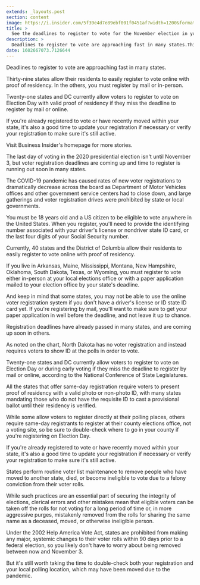 ```yaml
--- 
extends: _layouts.post 
section: content 
image: https://i.insider.com/5f39e4d7e89ebf001f0451af?width=1200&format=jpeg 
title: > 
  See the deadlines to register to vote for the November election in your state 
description: > 
  Deadlines to register to vote are approaching fast in many states.Thirty-nine states allow their residents to easily register to vote online with proof of residency.Twenty-one states and DC currently allow voters to register to vote on Election Day with valid proof of residency if they miss the deadline to register by mail or online.Currently, 40 states and the District of Columbia allow their residents to easily register to vote online with proof of residency.Twenty-one states and DC currently allow voters to register to vote on Election Day or during early voting if they miss the deadline to register by mail or online, according to the National Conference of State Legislatures. 
date: 1602667073.7126644 
--- 
```

Deadlines to register to vote are approaching fast in many states.

Thirty-nine states allow their residents to easily register to vote online with proof of residency. In the others, you must register by mail or in-person.

Twenty-one states and DC currently allow voters to register to vote on Election Day with valid proof of residency if they miss the deadline to register by mail or online.

If you're already registered to vote or have recently moved within your state, it's also a good time to update your registration if necessary or verify your registration to make sure it's still active.

Visit Business Insider's homepage for more stories.

The last day of voting in the 2020 presidential election isn't until November 3, but voter registration deadlines are coming up and time to register is running out soon in many states.

The COVID-19 pandemic has caused rates of new voter registrations to dramatically decrease across the board as Department of Motor Vehicles offices and other government service centers had to close down, and large gatherings and voter registration drives were prohibited by state or local governments.

You must be 18 years old and a US citizen to be eligible to vote anywhere in the United States. When you register, you'll need to provide the identifying number associated with your driver's license or nondriver state ID card, or the last four digits of your Social Security number.

Currently, 40 states and the District of Columbia allow their residents to easily register to vote online with proof of residency.

If you live in Arkansas, Maine, Mississippi, Montana, New Hampshire, Oklahoma, South Dakota, Texas, or Wyoming, you must register to vote either in-person at your local elections office or with a paper application mailed to your election office by your state's deadline.

And keep in mind that some states, you may not be able to use the online voter registration system if you don't have a driver's license or ID state ID card yet. If you're registering by mail, you'll want to make sure to get your paper application in well before the deadline, and not leave it up to chance.

Registration deadlines have already passed in many states, and are coming up soon in others.

As noted on the chart, North Dakota has no voter registration and instead requires voters to show ID at the polls in order to vote.

Twenty-one states and DC currently allow voters to register to vote on Election Day or during early voting if they miss the deadline to register by mail or online, according to the National Conference of State Legislatures.

All the states that offer same-day registration require voters to present proof of residency with a valid photo or non-photo ID, with many states mandating those who do not have the requisite ID to cast a provisional ballot until their residency is verified.

While some allow voters to register directly at their polling places, others require same-day registrants to register at their county elections office, not a voting site, so be sure to double-check where to go in your county if you're registering on Election Day.

If you're already registered to vote or have recently moved within your state, it's also a good time to update your registration if necessary or verify your registration to make sure it's still active.

States perform routine voter list maintenance to remove people who have moved to another state, died, or become ineligible to vote due to a felony conviction from their voter rolls.

While such practices are an essential part of securing the integrity of elections, clerical errors and other mistakes mean that eligible voters can be taken off the rolls for not voting for a long period of time or, in more aggressive purges, mistakenly removed from the rolls for sharing the same name as a deceased, moved, or otherwise ineligible person.

Under the 2002 Help America Vote Act, states are prohibited from making any major, systemic changes to their voter rolls within 90 days prior to a federal election, so you likely don't have to worry about being removed between now and November 3.

But it's still worth taking the time to double-check both your registration and your local polling location, which may have been moved due to the pandemic.